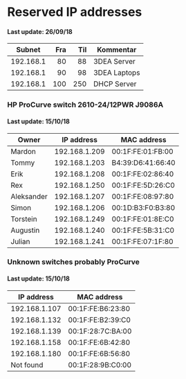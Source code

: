 # Reserved IP addresses
#### Last update: 26/09/18

| Subnet    | Fra | Til | Kommentar     |
|-----------|----:|----:|---------------|
| 192.168.1 |  80 |  88 | 3DEA Server   |
| 192.168.1 |  90 |  98 | 3DEA Laptops  |
| 192.168.1 | 100 | 250 | DHCP Server   |



### HP ProCurve switch 2610-24/12PWR J9086A
#### Last update: 15/10/18

| Owner      | IP address    | MAC address       |
|------------|---------------|-------------------|
| Mardon     | 192.168.1.209 | 00:1F:FE:01:FB:00 |
| Tommy      | 192.168.1.203 | B4:39:D6:41:66:40 |
| Erik       | 192.168.1.208 | 00:1F:FE:02:86:40 |
| Rex        | 192.168.1.250 | 00:1F:FE:5D:26:C0 |
| Aleksander | 192.168.1.207 | 00:1F:FE:08:97:80 |
| Simon      | 192.168.1.206 | 00:1D:B3:F0:B3:80 |
| Torstein   | 192.168.1.249 | 00:1F:FE:01:8E:C0 |
| Augustin   | 192.168.1.240 | 00:1F:FE:5B:31:C0 |
| Julian     | 192.168.1.241 | 00:1F:FE:07:1F:80 |



### Unknown switches probably ProCurve
#### Last update: 15/10/18

| IP address    | MAC address       |
|---------------|-------------------|
| 192.168.1.107 | 00:1F:FE:B6:23:80 |
| 192.168.1.132 | 00:1F:FE:B2:39:C0 |
| 192.168.1.139 | 00:1F:28:7C:BA:00 |
| 192.168.1.158 | 00:1F:FE:6B:42:80 |
| 192.168.1.180 | 00:1F:FE:6B:56:80 |
| Not found     | 00:1F:28:9B:C0:00 |
